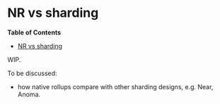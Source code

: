 # NR vs sharding

<!-- START doctoc generated TOC please keep comment here to allow auto update -->
<!-- DON'T EDIT THIS SECTION, INSTEAD RE-RUN doctoc TO UPDATE -->
**Table of Contents**

- [NR vs sharding](#nr-vs-sharding)

<!-- END doctoc generated TOC please keep comment here to allow auto update -->
WIP.

To be discussed:
- how native rollups compare with other sharding designs, e.g. Near, Anoma.
